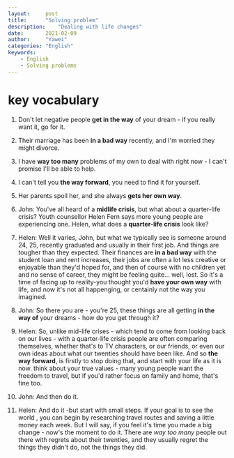 ```yaml
---
layout:		post
title:		"Solving problem"
description:	"Dealing with life changes"
date:		2021-02-09
author:		"Yawei"
categories: "English"
keywords:
	- English
	- Solving problems
---
```


# key vocabulary

1. Don't let negative people **get in the way** of your dream - if you really want it, go for it.
2. Their marriage has been **in a bad way** recently, and I'm worried they might divorce.
3. I have **way too many** problems of my own to deal with right now - I can't promise I'll be able to help.
4. I can't tell you **the way forward**, you need to find it for yourself.
5. Her parents spoil her, and she always **gets her own way**.

1. John: You've all heard of a **midlife crisis**, but what about a quarter-life crisis? Youth counsellor Helen Fern says more young people are experiencing one. Helen, what does a **quarter-life crisis** look like?
2. Helen: Well it varies, John, but what we typically see is someone around 24, 25, recently graduated and usually in their first job. And things are tougher than they expected. Their finances are **in a bad way** with the student loan and rent increases, their jobs are often a lot less creative or enjoyable than they'd hoped for, and then of course with no children yet and no sense of career, they might be feeling quite... well, lost. So it's a time of facing up to reality-you thought you'd **have your own way** with life, and now it's not all happenging, or centainly not the way you imagined.
3. John: So there you are - you're 25, these things are all getting **in the way of** your dreams - how do you get through it?
4. Helen: So, unlike mid-life crises - which tend to come from looking back on our lives - with a quarter-life crisis people are often comparing themselves, whether that's to TV characters, or our friends, or even our own ideas about what our twenties should have been like. And so **the way forward**, is firstly to stop doing that, and start with your life as it is now. think about your true values - many young people want the freedom to travel, but if you'd rather focus on family and home, that's fine too.
5. John: And then do it.
6. Helen: And do it -but start with small steps. If your goal is to see the world , you can begin by researching travel routes and saving a little money each week. But I will say, if you feel it's time you made a big change - now's the moment to do it. There are *way too many* people out there with regrets about their twenties, and they usually regret the things they didn't do, not the things they did.

